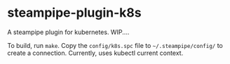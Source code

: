 # steampipe-plugin-k8s

A steampipe plugin for kubernetes.   WIP....

To build, run `make`.  Copy the `config/k8s.spc` file to `~/.steampipe/config/` to create a  connection.  Currently, uses kubectl current context.